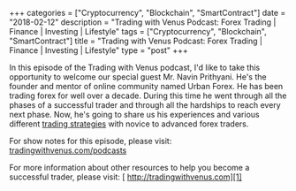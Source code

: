 +++
categories = ["Cryptocurrency", "Blockchain", "SmartContract"]
date = "2018-02-12"
description = "Trading with Venus Podcast: Forex Trading | Finance | Investing | Lifestyle"
tags = ["Cryptocurrency", "Blockchain", "SmartContract"]
title = "Trading with Venus Podcast: Forex Trading | Finance | Investing | Lifestyle"
type = "post"
+++

In this episode of the Trading with Venus podcast, I'd like to take this
opportunity to welcome our special guest Mr. Navin Prithyani. He's the
founder and mentor of online community named Urban Forex. He has been
trading forex for well over a decade. During this time he went through
all the phases of a successful trader and through all the hardships to
reach every next phase. Now, he's going to share us his experiences and
various different [trading strategies](https://www.fintechee.com/forex-trading-strategies/) with novice to advanced forex
traders.

For show notes for this episode, please visit: [
tradingwithvenus.com/podcasts][1]

For more information about other resources to help you become a
successful trader, please visit: [ http://tradingwithvenus.com][1]

   [1]: https://www.youtube.com/redirect?event=video_description&v=yeJzdrkHQnc&redir_token=zeJsie9prOOkHzpZmQxxXMvI3Mp8MTUxNzk3MzA5M0AxNTE3ODg2Njkz&q=http%3A%2F%2Ftradingwithvenus.com